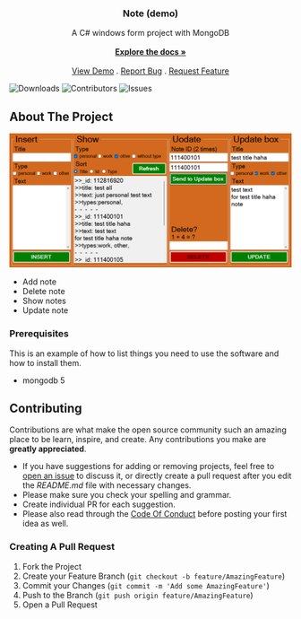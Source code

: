 <p align="center">
  <h3 align="center">Note (demo)</h3>

  <p align="center">
    A C# windows form project with MongoDB
    <br/>
    <br/>
    <a href="https://github.com/TohidEq/note-demo"><strong>Explore the docs »</strong></a>
    <br/>
    <br/>
    <a href="https://github.com/TohidEq/note-demo">View Demo</a>
    .
    <a href="https://github.com/TohidEq/note-demo/issues">Report Bug</a>
    .
    <a href="https://github.com/TohidEq/note-demo/issues">Request Feature</a>
  </p>
</p>

![Downloads](https://img.shields.io/github/downloads/TohidEq/note-demo/total) ![Contributors](https://img.shields.io/github/contributors/TohidEq/note-demo?color=dark-green) ![Issues](https://img.shields.io/github/issues/TohidEq/note-demo) 

## About The Project

![Screen Shot](screenshot.png)

* Add note
* Delete note
* Show notes
* Update note



### Prerequisites

This is an example of how to list things you need to use the software and how to install them.

* mongodb 5


## Contributing

Contributions are what make the open source community such an amazing place to be learn, inspire, and create. Any contributions you make are **greatly appreciated**.
* If you have suggestions for adding or removing projects, feel free to [open an issue](https://github.com/TohidEq/note-demo/issues/new) to discuss it, or directly create a pull request after you edit the *README.md* file with necessary changes.
* Please make sure you check your spelling and grammar.
* Create individual PR for each suggestion.
* Please also read through the [Code Of Conduct](https://github.com/TohidEq/note-demo/blob/main/CODE_OF_CONDUCT.md) before posting your first idea as well.

### Creating A Pull Request

1. Fork the Project
2. Create your Feature Branch (`git checkout -b feature/AmazingFeature`)
3. Commit your Changes (`git commit -m 'Add some AmazingFeature'`)
4. Push to the Branch (`git push origin feature/AmazingFeature`)
5. Open a Pull Request

